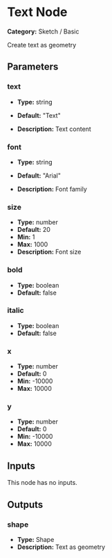 
# Text Node

**Category:** Sketch / Basic

Create text as geometry

## Parameters


### text
- **Type:** string
- **Default:** "Text"


- **Description:** Text content


### font
- **Type:** string
- **Default:** "Arial"


- **Description:** Font family


### size
- **Type:** number
- **Default:** 20
- **Min:** 1
- **Max:** 1000
- **Description:** Font size


### bold
- **Type:** boolean
- **Default:** false





### italic
- **Type:** boolean
- **Default:** false





### x
- **Type:** number
- **Default:** 0
- **Min:** -10000
- **Max:** 10000



### y
- **Type:** number
- **Default:** 0
- **Min:** -10000
- **Max:** 10000



## Inputs

This node has no inputs.

## Outputs


### shape
- **Type:** Shape
- **Description:** Text as geometry




